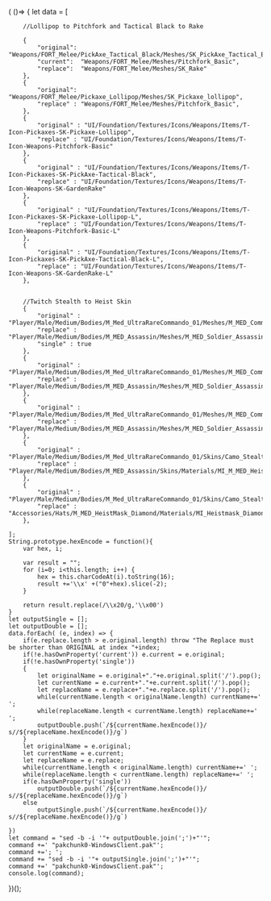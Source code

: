 ( ()=> {
    let data = 
    [

        //Lollipop to Pitchfork and Tactical Black to Rake
        
        {
            "original": "Weapons/FORT_Melee/PickAxe_Tactical_Black/Meshes/SK_PickAxe_Tactical_Black",
            "current":  "Weapons/FORT_Melee/Meshes/Pitchfork_Basic",
            "replace":  "Weapons/FORT_Melee/Meshes/SK_Rake"
        },
        {
            "original": "Weapons/FORT_Melee/Pickaxe_Lollipop/Meshes/SK_Pickaxe_lollipop",
            "replace" : "Weapons/FORT_Melee/Meshes/Pitchfork_Basic",
        },
        {
            "original" : "UI/Foundation/Textures/Icons/Weapons/Items/T-Icon-Pickaxes-SK-Pickaxe-Lollipop",
            "replace" : "UI/Foundation/Textures/Icons/Weapons/Items/T-Icon-Weapons-Pitchfork-Basic"
        },
        {
            "original" : "UI/Foundation/Textures/Icons/Weapons/Items/T-Icon-Pickaxes-SK-PickAxe-Tactical-Black",
            "replace" : "UI/Foundation/Textures/Icons/Weapons/Items/T-Icon-Weapons-SK-GardenRake"
        },
        {
            "original" : "UI/Foundation/Textures/Icons/Weapons/Items/T-Icon-Pickaxes-SK-Pickaxe-Lollipop-L",
            "replace" : "UI/Foundation/Textures/Icons/Weapons/Items/T-Icon-Weapons-Pitchfork-Basic-L"
        },
        {
            "original" : "UI/Foundation/Textures/Icons/Weapons/Items/T-Icon-Pickaxes-SK-PickAxe-Tactical-Black-L",
            "replace" : "UI/Foundation/Textures/Icons/Weapons/Items/T-Icon-Weapons-SK-GardenRake-L"
        },

        
        //Twitch Stealth to Heist Skin
        {
            "original" : "Player/Male/Medium/Bodies/M_Med_UltraRareCommando_01/Meshes/M_MED_Commando_UltraRare_01_Body_Skeleton_AnimBP.M_MED_Commando_UltraRare_01_Body_Skeleton_AnimBP_C",
            "replace" : "Player/Male/Medium/Bodies/M_MED_Assassin/Meshes/M_MED_Soldier_Assassin_01_Skeleton_AnimBlueprint.M_MED_Soldier_Assassin_01_Skeleton_AnimBlueprint_C",
            "single" : true
        },
        {
            "original" : "Player/Male/Medium/Bodies/M_Med_UltraRareCommando_01/Meshes/M_MED_Commando_UltraRare_01_Body_Skeleton_AnimBP",
            "replace" : "Player/Male/Medium/Bodies/M_MED_Assassin/Meshes/M_MED_Soldier_Assassin_01_Skeleton_AnimBlueprint"
        },
        {
            "original" : "Player/Male/Medium/Bodies/M_Med_UltraRareCommando_01/Meshes/M_MED_Commando_UltraRare_01_Body",
            "replace" : "Player/Male/Medium/Bodies/M_MED_Assassin/Meshes/M_MED_Soldier_Assassin_01"
        },
        {
            "original" : "Player/Male/Medium/Bodies/M_Med_UltraRareCommando_01/Skins/Camo_Stealth/Materials/MI_StealthRaptor_Body",
            "replace" : "Player/Male/Medium/Bodies/M_MED_Assassin/Skins/Materials/MI_M_MED_Heist_Body"
        },
        {
            "original" : "Player/Male/Medium/Bodies/M_Med_UltraRareCommando_01/Skins/Camo_Stealth/Materials/MI_StealthRaptor_Hat",
            "replace" : "Accessories/Hats/M_MED_HeistMask_Diamond/Materials/MI_Heistmask_Diamond"
        },

    ];
    String.prototype.hexEncode = function(){
        var hex, i;

        var result = "";
        for (i=0; i<this.length; i++) {
            hex = this.charCodeAt(i).toString(16);
            result +='\\x' +("0"+hex).slice(-2);
        }

        return result.replace(/\\x20/g,'\\x00')
    }
    let outputSingle = [];
    let outputDouble = [];
    data.forEach( (e, index) => {
        if(e.replace.length > e.original.length) throw "The Replace must be shorter than ORIGINAL at index "+index;
        if(!e.hasOwnProperty('current')) e.current = e.original;
        if(!e.hasOwnProperty('single'))
        {
            let originalName = e.original+"."+e.original.split('/').pop();
            let currentName = e.current+"."+e.current.split('/').pop();
            let replaceName = e.replace+"."+e.replace.split('/').pop();
            while(currentName.length < originalName.length) currentName+=' ';
            while(replaceName.length < currentName.length) replaceName+=' ';
            outputDouble.push(`/${currentName.hexEncode()}/ s//${replaceName.hexEncode()}/g`)
        }
        let originalName = e.original;
        let currentName = e.current;
        let replaceName = e.replace;
        while(currentName.length < originalName.length) currentName+=' ';
        while(replaceName.length < currentName.length) replaceName+=' ';
        if(e.hasOwnProperty('single'))
            outputDouble.push(`/${currentName.hexEncode()}/ s//${replaceName.hexEncode()}/g`)
        else
            outputSingle.push(`/${currentName.hexEncode()}/ s//${replaceName.hexEncode()}/g`)

    })
    let command = "sed -b -i '"+ outputDouble.join(';')+"'";
    command +=' "pakchunk0-WindowsClient.pak"';
    command +='; ';
    command += "sed -b -i '"+ outputSingle.join(';')+"'";
    command +=' "pakchunk0-WindowsClient.pak"';
    console.log(command);

})();
